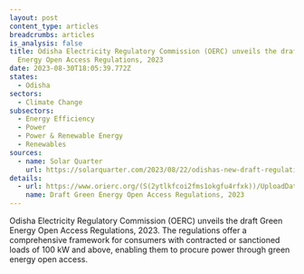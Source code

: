 ```yaml
---
layout: post
content_type: articles
breadcrumbs: articles
is_analysis: false
title: Odisha Electricity Regulatory Commission (OERC) unveils the draft Green
  Energy Open Access Regulations, 2023
date: 2023-08-30T18:05:39.772Z
states:
  - Odisha
sectors:
  - Climate Change
subsectors:
  - Energy Efficiency
  - Power
  - Power & Renewable Energy
  - Renewables
sources:
  - name: Solar Quarter
    url: https://solarquarter.com/2023/08/22/odishas-new-draft-regulations-pave-way-for-green-energy-access/
details:
  - url: https://www.orierc.org/(S(2ytlkfcoi2fms1okgfu4rfxk))/UploadData/LatestUpdates/2460efe8-a6b0-40e0-96b5-686f836aa0e6.pdf
    name: Draft Green Energy Open Access Regulations, 2023
---
```

Odisha Electricity Regulatory Commission (OERC) unveils the draft Green Energy Open Access Regulations, 2023. The regulations offer a comprehensive framework for consumers with contracted or sanctioned loads of 100 kW and above, enabling them to procure power through green energy open access.